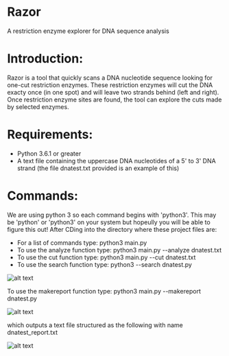 # Razor
A restriction enzyme explorer for DNA sequence analysis

# Introduction:
Razor is a tool that quickly scans a DNA nucleotide sequence looking for one-cut restriction enzymes. These restriction enzymes will cut the DNA exacty once (in one spot) and will leave two strands behind (left and right). Once restriction enzyme sites are found, the tool can explore the cuts made by selected enzymes.

# Requirements:
- Python 3.6.1 or greater
- A text file containing the uppercase DNA nucleotides of a 5' to 3' DNA strand (the file dnatest.txt provided is an example of this)




# Commands:
We are using python 3 so each command begins with 'python3'. This may be 'python' or 'python3' on your system but hopeully you will be able to figure this out! After CDing into the directory where these project files are:

- For a list of commands type: python3 main.py
- To use the analyze function type: python3 main.py --analyze dnatest.txt
- To use the cut function type: python3 main.py --cut dnatest.txt <enzyme name copied from analysis list>
- To use the search function type: python3 --search dnatest.py <sequence to search for>
  
![alt text](https://i.ibb.co/vB7rrSw/Doc1.png)

To use the makereport function type: python3 main.py --makereport dnatest.py

![alt text](https://i.ibb.co/TW58xk2/doc2.png)

which outputs a text file structured as the following with name dnatest_report.txt

![alt text](https://i.ibb.co/njrtyNn/doc3.png)
